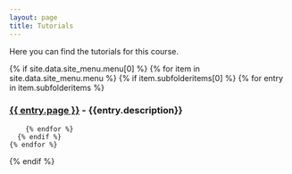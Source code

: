 ```yaml
---
layout: page
title: Tutorials
---
```


Here you can find the tutorials for this course. 

{% if site.data.site_menu.menu[0] %}
  {% for item in site.data.site_menu.menu %}
      {% if item.subfolderitems[0] %}
        {% for entry in item.subfolderitems %}
              
### [{{ entry.page }}]({{site.baseurl}}{{entry.url}}) - {{entry.description}}
             
        {% endfor %}
      {% endif %}
    {% endfor %}
{% endif %}


